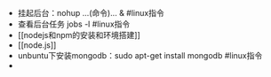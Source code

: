 - 挂起后台：nohup  ...(命令)... &  #linux指令
- 查看后台任务 jobs -l #linux指令
- [[nodejs和npm的安装和环境搭建]]
- [[node.js]]
- unbuntu下安装mongodb：sudo apt-get install mongodb #linux指令
-